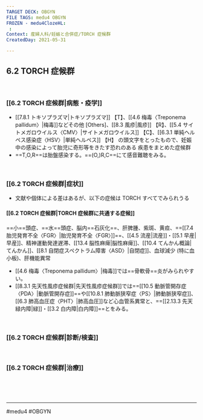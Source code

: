 ```yaml
---
TARGET DECK: OBGYN
FILE TAGS: medu4 OBGYN
FROZEN - medu4ClozeHL:
 : 
Context: 産婦人科/妊娠と合併症/TORCH 症候群
CreatedDay: 2021-05-31

---
```


## 6.2 TORCH 症候群

<br>

### [[6.2 TORCH 症候群|病態・疫学]]
* [[7.8.1 トキソプラズマ|トキソプラズマ]] 【T】、[[4.6 梅毒〈Treponema pallidum〉|梅毒]]などその他 [Others]、[[8.3 風疹|風疹]] 【R】、[[5.4 サイトメガロウイルス〈CMV〉|サイトメガロウイルス]] 【C】、[[6.3.1 単純ヘルペス感染症〈HSV〉|単純ヘルペス]] 【H】 の頭文字をとったもので、妊娠中の感染によって胎児に奇形等をきたす恐れのある 疾患をまとめた症候群
* ==T,O,R==は胎盤感染する。==(O,)R,C==にて感音難聴をみる。 
<!--ID: 1622523510583-->


<br>

### [[6.2 TORCH 症候群|症状]]
* 文献や個体による差はあるが、以下の症候は TORCH すべてでみられうる
#### [[6.2 TORCH 症候群|TORCH 症候群に共通する症候]]
==小==頭症、==水==頭症、脳内==石灰化==、肝脾腫、紫斑、黄疸、==[[7.4 胎児発育不全〈FGR〉|胎児発育不全〈FGR〉]]==、[[4.5 流産|流産]]・[[5.1 早産|早産]]、精神運動発達遅滞、[[13.4 脳性麻痺|脳性麻痺]]、[[10.4 てんかん概論|てんかん]]、[[8.1 自閉症スペクトラム障害〈ASD〉|自閉症]]、血球減少 (特に血小板)、肝機能異常
* [[4.6 梅毒〈Treponema pallidum〉|梅毒]]では==骨軟骨==炎がみられやすい。
* [[8.3.1 先天性風疹症候群|先天性風疹症候群]]では==[[10.5 動脈管開存症〈PDA〉|動脈管開存症]]==や[[10.8.1 肺動脈狭窄症〈PS〉|肺動脈狭窄症]]、[[6.3 肺高血圧症〈PHT〉|肺高血圧]]など心血管系異常と、==[[2.13.3 先天緑内障|緑]]・[[3.2 白内障|白内障]]==とをみる。
<!--ID: 1622523510590-->


<br>

### [[6.2 TORCH 症候群|診断/検査]]


<br>

### [[6.2 TORCH 症候群|治療]]


<br><br><br>

---
#medu4 #OBGYN
